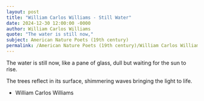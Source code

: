 ```yaml
---
layout: post
title: "William Carlos Williams - Still Water"
date: 2024-12-30 12:00:00 -0000
author: William Carlos Williams
quote: "The water is still now,"
subject: American Nature Poets (19th century)
permalink: /American Nature Poets (19th century)/William Carlos Williams/William Carlos Williams - Still Water
---
```


The water is still now,
like a pane of glass,
dull but waiting
for the sun to rise.

The trees reflect
in its surface,
shimmering waves
bringing the light to life.

- William Carlos Williams
